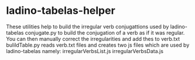 # ladino-tabelas-helper
These utilities help to build the irregular verb conjugattions used by ladino-tabelas
conjugate.py to build the conjugation of a verb as if it was regular. You can then manually correct the irregularities and add thes to verb.txt
bulildTable.py reads verb.txt files and creates two js files which are used by ladino-tabelas namely:
    irregularVerbsList.js
    irregularVerbsData.js
